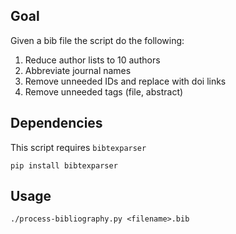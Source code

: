 ## Goal

Given a bib file the script do the following:
1. Reduce author lists to 10 authors
2. Abbreviate journal names
3. Remove unneeded IDs and replace with doi links
4. Remove unneeded tags (file, abstract)


## Dependencies 

This script requires `bibtexparser`

```
pip install bibtexparser
```

## Usage

```
./process-bibliography.py <filename>.bib
```
